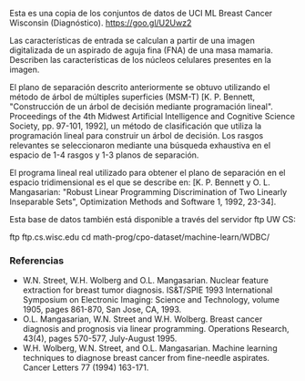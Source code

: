 Esta es una copia de los conjuntos de datos de UCI ML Breast Cancer Wisconsin (Diagnóstico). https://goo.gl/U2Uwz2

Las características de entrada se calculan a partir de una imagen digitalizada de un aspirado de aguja fina (FNA) de una masa mamaria. Describen las características de los núcleos celulares presentes en la imagen.

El plano de separación descrito anteriormente se obtuvo utilizando el método de árbol de múltiples superficies (MSM-T) [K. P. Bennett, "Construcción de un árbol de decisión mediante programación lineal". Proceedings of the 4th Midwest Artificial Intelligence and Cognitive Science Society, pp. 97-101, 1992], un método de clasificación que utiliza la programación lineal para construir un árbol de decisión. Los rasgos relevantes se seleccionaron mediante una búsqueda exhaustiva en el espacio de 1-4 rasgos y 1-3 planos de separación.

El programa lineal real utilizado para obtener el plano de separación en el espacio tridimensional es el que se describe en: [K. P. Bennett y O. L. Mangasarian: "Robust Linear Programming Discrimination of Two Linearly Inseparable Sets", Optimization Methods and Software 1, 1992, 23-34].

Esta base de datos también está disponible a través del servidor ftp UW CS:

ftp ftp.cs.wisc.edu cd math-prog/cpo-dataset/machine-learn/WDBC/

### Referencias

* W.N. Street, W.H. Wolberg and O.L. Mangasarian. Nuclear feature extraction for breast tumor diagnosis. IS&T/SPIE 1993 International Symposium on Electronic Imaging: Science and Technology, volume 1905, pages 861-870, San Jose, CA, 1993.
* O.L. Mangasarian, W.N. Street and W.H. Wolberg. Breast cancer diagnosis and prognosis via linear programming. Operations Research, 43(4), pages 570-577, July-August 1995.
* W.H. Wolberg, W.N. Street, and O.L. Mangasarian. Machine learning techniques to diagnose breast cancer from fine-needle aspirates. Cancer Letters 77 (1994) 163-171.

